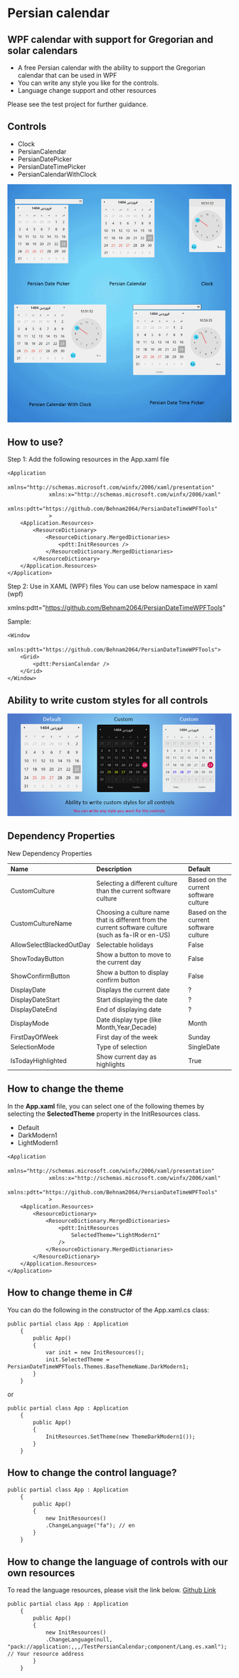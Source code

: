 # Persian calendar
## WPF calendar with support for Gregorian and solar calendars

- A free Persian calendar with the ability to support the Gregorian calendar that can be used in WPF
- You can write any style you like for the controls.
- Language change support and other resources

Please see the test project for further guidance.

## Controls
- Clock
- PersianCalendar
- PersianDatePicker
- PersianDateTimePicker
- PersianCalendarWithClock

![IMAGE_DESCRIPTION](https://github.com/Behnam2064/PersianDateTimeWPFTools/blob/main/PersianDateTimeWPFTools/TestPersianCalendar/workflows/Controls.png)

## How to use?
Step 1: Add the following resources in the App.xaml file

```
<Application 
             xmlns="http://schemas.microsoft.com/winfx/2006/xaml/presentation"
             xmlns:x="http://schemas.microsoft.com/winfx/2006/xaml"
             xmlns:pdtt="https://github.com/Behnam2064/PersianDateTimeWPFTools"
             >
    <Application.Resources>
        <ResourceDictionary>
            <ResourceDictionary.MergedDictionaries>
                <pdtt:InitResources />
            </ResourceDictionary.MergedDictionaries>
        </ResourceDictionary>
    </Application.Resources>
</Application>
```

Step 2:
Use in XAML (WPF) files
You can use below namespace in xaml (wpf)

xmlns:pdtt="https://github.com/Behnam2064/PersianDateTimeWPFTools"


Sample:
```
<Window 
    xmlns:pdtt="https://github.com/Behnam2064/PersianDateTimeWPFTools">
    <Grid>
        <pdtt:PersianCalendar />
    </Grid>
</Window>
```


## Ability to write custom styles for all controls
![IMAGE_DESCRIPTION](https://github.com/Behnam2064/PersianDateTimeWPFTools/blob/main/PersianDateTimeWPFTools/TestPersianCalendar/workflows/Persian-calendar-Custom-Style.png)


## Dependency Properties
New Dependency Properties

| Name        | Description           | Default  |
| :------------- |:-------------| :-----|
| CustomCulture      | Selecting a different culture than the current software culture | Based on the current software culture |
| CustomCultureName     | Choosing a culture name that is different from the current software culture (such as fa-IR or en-US)      |   Based on the current software culture |
| AllowSelectBlackedOutDay | Selectable holidays      |    False |
| ShowTodayButton | Show a button to move to the current day   |    False |
| ShowConfirmButton | Show a button to display confirm button   |    False |
| DisplayDate | Displays the current date   |    ? |
| DisplayDateStart | Start displaying the date   |    ? |
| DisplayDateEnd | End of displaying date   |    ? |
| DisplayMode | Date display type (like Month,Year,Decade)   |    Month |
| FirstDayOfWeek | First day of the week  |    Sunday |
| SelectionMode | Type of selection  |    SingleDate |
| IsTodayHighlighted | Show current day as highlights  |    True |


## How to change the theme
In the **App.xaml** file, you can select one of the following themes by selecting the **SelectedTheme** property in the InitResources class.
- Default
- DarkModern1
- LightModern1
```
<Application 
             xmlns="http://schemas.microsoft.com/winfx/2006/xaml/presentation"
             xmlns:x="http://schemas.microsoft.com/winfx/2006/xaml"
             xmlns:pdtt="https://github.com/Behnam2064/PersianDateTimeWPFTools"
             >
    <Application.Resources>
        <ResourceDictionary>
            <ResourceDictionary.MergedDictionaries>
                <pdtt:InitResources
                    SelectedTheme="LightModern1"
                />
            </ResourceDictionary.MergedDictionaries>
        </ResourceDictionary>
    </Application.Resources>
</Application>
```

## How to change theme in C#
You can do the following in the constructor of the App.xaml.cs class:
```
public partial class App : Application
    {        
        public App()
        {
            var init = new InitResources();
            init.SelectedTheme = PersianDateTimeWPFTools.Themes.BaseThemeName.DarkModern1;
        }
    }
```
or
```
public partial class App : Application
    {        
        public App()
        {
            InitResources.SetTheme(new ThemeDarkModern1());
        }
    }
```
## How to change the control language?
```
public partial class App : Application
    {        
        public App()
        {
            new InitResources()
            .ChangeLanguage("fa"); // en
        }
    }
```

## How to change the language of controls with our own resources
To read the language resources, please visit the link below.
[Github Link](https://github.com/Behnam2064/PersianDateTimeWPFTools/blob/main/PersianDateTimeWPFTools/PersianDateTimeWPFTools/Resources/Lang/Lang.en.xaml)
```
public partial class App : Application
    {        
        public App()
        {
            new InitResources()
            .ChangeLanguage(null, "pack://application:,,,/TestPersianCalendar;component/Lang.es.xaml"); // Your resource address
        }
    }
```
